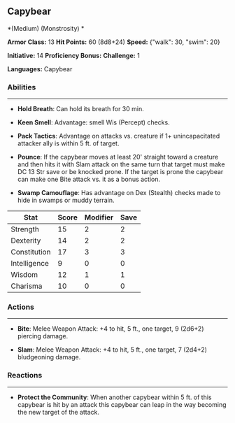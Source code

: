 ## Capybear
*(Medium) (Monstrosity) *

**Armor Class:** 13
**Hit Points:** 60 (8d8+24)
**Speed:** {"walk": 30, "swim": 20}

**Initiative:** 14
**Proficiency Bonus:**
**Challenge:** 1

**Languages:** Capybear

### Abilities
 --- 
- **Hold Breath**: Can hold its breath for 30 min.

- **Keen Smell**: Advantage: smell Wis (Percept) checks.

- **Pack Tactics**: Advantage on attacks vs. creature if 1+ unincapacitated attacker ally is within 5 ft. of target.

- **Pounce**: If the capybear moves at least 20' straight toward a creature and then hits it with Slam attack on the same turn that target must make DC 13 Str save or be knocked prone. If the target is prone the capybear can make one Bite attack vs. it as a bonus action.

- **Swamp Camouflage**: Has advantage on Dex (Stealth) checks made to hide in swamps or muddy terrain.



| Stat | Score | Modifier | Save |
| ---- | ---- | ---- | ---- |
| Strength | 15 | 2 | 2 |
| Dexterity | 14 | 2 | 2 |
| Constitution | 17 | 3 | 3 |
| Intelligence | 9 | 0 | 0 |
| Wisdom | 12 | 1 | 1 |
| Charisma | 10 | 0 | 0 |

### Actions
 --- 
- **Bite**: Melee Weapon Attack: +4 to hit, 5 ft., one target, 9 (2d6+2) piercing damage.

- **Slam**: Melee Weapon Attack: +4 to hit, 5 ft., one target, 7 (2d4+2) bludgeoning damage.

### Reactions
 --- 
- **Protect the Community**: When another capybear within 5 ft. of this capybear is hit by an attack this capybear can leap in the way becoming the new target of the attack.

